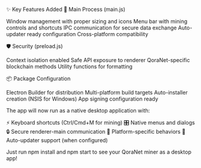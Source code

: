 ✨ Key Features Added
🔧 Main Process (main.js)

Window management with proper sizing and icons
Menu bar with mining controls and shortcuts
IPC communication for secure data exchange
Auto-updater ready configuration
Cross-platform compatibility

🛡️ Security (preload.js)

Context isolation enabled
Safe API exposure to renderer
QoraNet-specific blockchain methods
Utility functions for formatting

📦 Package Configuration

Electron Builder for distribution
Multi-platform build targets
Auto-installer creation (NSIS for Windows)
App signing configuration ready

The app will now run as a native desktop application with:

⚡ Keyboard shortcuts (Ctrl/Cmd+M for mining)
🎛️ Native menus and dialogs
🔒 Secure renderer-main communication
📱 Platform-specific behaviors
🚀 Auto-updater support (when configured)

Just run npm install and npm start to see your QoraNet miner as a desktop app!
